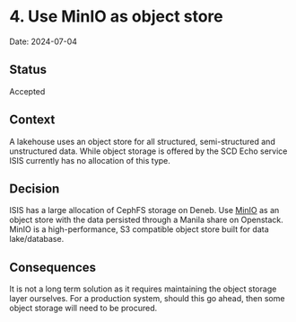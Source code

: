 # 4. Use MinIO as object store

Date: 2024-07-04

## Status

Accepted

## Context

A lakehouse uses an object store for all structured, semi-structured and unstructured data.
While object storage is offered by the SCD Echo service ISIS currently has no allocation of this type.

## Decision

ISIS has a large allocation of CephFS storage on Deneb.
Use [MinIO](https://min.io/) as an object store with the data persisted through
a Manila share on Openstack.
MinIO is a high-performance, S3 compatible object store built for data lake/database.

## Consequences

It is not a long term solution as it requires maintaining the object storage
layer ourselves. For a production system, should this go ahead, then some
object storage will need to be procured.
